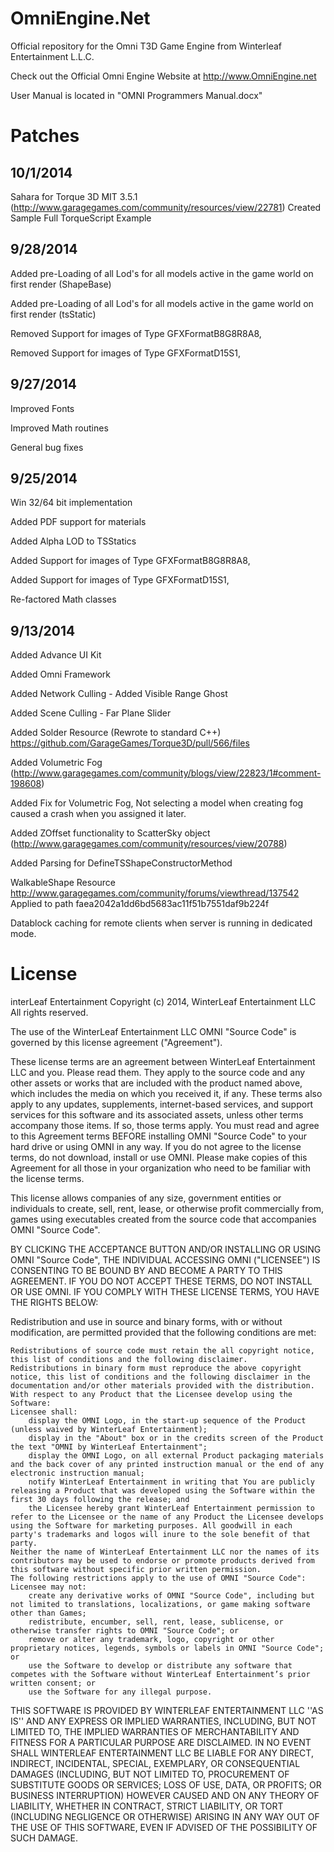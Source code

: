 OmniEngine.Net
==============

Official repository for the Omni T3D Game Engine from Winterleaf Entertainment L.L.C.

Check out the Official Omni Engine Website at http://www.OmniEngine.net

User Manual is located in "OMNI Programmers Manual.docx"

Patches
=======
10/1/2014
---------

Sahara for Torque 3D MIT 3.5.1 (http://www.garagegames.com/community/resources/view/22781)
Created Sample Full TorqueScript Example

9/28/2014
---------
Added pre-Loading of all Lod's for all models active in the game world on first render (ShapeBase)

Added pre-Loading of all Lod's for all models active in the game world on first render (tsStatic)

Removed Support for images of Type GFXFormatB8G8R8A8,

Removed Support for images of Type GFXFormatD15S1,

9/27/2014
---------

Improved Fonts

Improved Math routines

General bug fixes


9/25/2014
--------------------------------------------------------------------------------------------
Win 32/64 bit implementation

Added PDF support for materials

Added Alpha LOD to TSStatics

Added Support for images of Type GFXFormatB8G8R8A8,

Added Support for images of Type GFXFormatD15S1,

Re-factored Math classes

9/13/2014
--------------------------------------------------------------------------------------------
Added Advance UI Kit

Added Omni Framework

Added Network Culling - Added Visible Range Ghost

Added Scene Culling - Far Plane Slider

Added Solder Resource (Rewrote to standard C++) https://github.com/GarageGames/Torque3D/pull/566/files

Added Volumetric Fog (http://www.garagegames.com/community/blogs/view/22823/1#comment-198608)

Added Fix for Volumetric Fog, Not selecting a model when creating fog caused a crash when you assigned it later.

Added ZOffset functionality to ScatterSky object (http://www.garagegames.com/community/resources/view/20788)

Added Parsing for DefineTSShapeConstructorMethod

WalkableShape Resource http://www.garagegames.com/community/forums/viewthread/137542 Applied to path faea2042a1dd6bd5683ac11f51b7551daf9b224f

Datablock caching for remote clients when server is running in dedicated mode.

License
=======
interLeaf Entertainment
Copyright (c) 2014, WinterLeaf Entertainment LLC
All rights reserved.

The use of the WinterLeaf Entertainment LLC OMNI "Source Code" is governed by this license agreement ("Agreement").

These license terms are an agreement between WinterLeaf Entertainment LLC and you.  Please read them. They apply to the source code and any other assets or works that are included with the product named above, which includes the media on which you received it, if any. These terms also apply to any updates, supplements, internet-based services, and support services for this software and its associated assets, unless other terms accompany those items. If so, those terms apply. You must read and agree to this Agreement terms BEFORE installing OMNI "Source Code" to your hard drive or using OMNI in any way. If you do not agree to the license terms, do not download, install or use OMNI. Please make copies of this Agreement for all those in your organization who need to be familiar with the license terms.

This license allows companies of any size, government entities or individuals to create, sell, rent, lease, or otherwise profit commercially from, games using executables created from the source code that accompanies OMNI "Source Code".

BY CLICKING THE ACCEPTANCE BUTTON AND/OR INSTALLING OR USING OMNI "Source Code", THE INDIVIDUAL ACCESSING OMNI ("LICENSEE") IS CONSENTING TO BE BOUND BY AND BECOME A PARTY TO THIS AGREEMENT. IF YOU DO NOT ACCEPT THESE TERMS, DO NOT INSTALL OR USE OMNI. IF YOU COMPLY WITH THESE LICENSE TERMS, YOU HAVE THE RIGHTS BELOW:

Redistribution and use in source and binary forms, with or without modification, are permitted provided that the following conditions are met:

    Redistributions of source code must retain the all copyright notice, this list of conditions and the following disclaimer.
    Redistributions in binary form must reproduce the above copyright notice, this list of conditions and the following disclaimer in the documentation and/or other materials provided with the distribution.
    With respect to any Product that the Licensee develop using the Software:
    Licensee shall:
        display the OMNI Logo, in the start-up sequence of the Product (unless waived by WinterLeaf Entertainment);
        display in the "About" box or in the credits screen of the Product the text "OMNI by WinterLeaf Entertainment";
        display the OMNI Logo, on all external Product packaging materials and the back cover of any printed instruction manual or the end of any electronic instruction manual;
        notify WinterLeaf Entertainment in writing that You are publicly releasing a Product that was developed using the Software within the first 30 days following the release; and
        the Licensee hereby grant WinterLeaf Entertainment permission to refer to the Licensee or the name of any Product the Licensee develops using the Software for marketing purposes. All goodwill in each party's trademarks and logos will inure to the sole benefit of that party.
    Neither the name of WinterLeaf Entertainment LLC nor the names of its contributors may be used to endorse or promote products derived from this software without specific prior written permission.
    The following restrictions apply to the use of OMNI "Source Code":
    Licensee may not:
        create any derivative works of OMNI "Source Code", including but not limited to translations, localizations, or game making software other than Games;
        redistribute, encumber, sell, rent, lease, sublicense, or otherwise transfer rights to OMNI "Source Code"; or
        remove or alter any trademark, logo, copyright or other proprietary notices, legends, symbols or labels in OMNI "Source Code"; or
        use the Software to develop or distribute any software that competes with the Software without WinterLeaf Entertainment’s prior written consent; or
        use the Software for any illegal purpose.

THIS SOFTWARE IS PROVIDED BY WINTERLEAF ENTERTAINMENT LLC ''AS IS'' AND ANY EXPRESS OR IMPLIED WARRANTIES, INCLUDING, BUT NOT LIMITED TO, THE IMPLIED WARRANTIES OF MERCHANTABILITY AND FITNESS FOR A PARTICULAR PURPOSE ARE DISCLAIMED. IN NO EVENT SHALL WINTERLEAF ENTERTAINMENT LLC BE LIABLE FOR ANY DIRECT, INDIRECT, INCIDENTAL, SPECIAL, EXEMPLARY, OR CONSEQUENTIAL DAMAGES (INCLUDING, BUT NOT LIMITED TO, PROCUREMENT OF SUBSTITUTE GOODS OR SERVICES; LOSS OF USE, DATA, OR PROFITS; OR BUSINESS INTERRUPTION) HOWEVER CAUSED AND ON ANY THEORY OF LIABILITY, WHETHER IN CONTRACT, STRICT LIABILITY, OR TORT (INCLUDING NEGLIGENCE OR OTHERWISE) ARISING IN ANY WAY OUT OF THE USE OF THIS SOFTWARE, EVEN IF ADVISED OF THE POSSIBILITY OF SUCH DAMAGE. 

